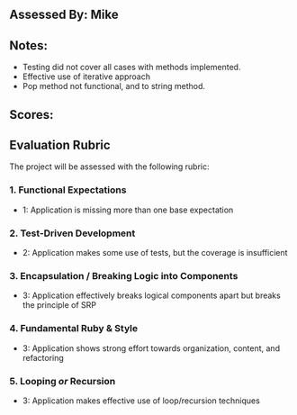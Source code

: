 ## Assessed By: Mike

## Notes:
* Testing did not cover all cases with methods implemented.
* Effective use of iterative approach
* Pop method not functional, and to string method.

## Scores:


## Evaluation Rubric

The project will be assessed with the following rubric:

### 1. Functional Expectations

* 1: Application is missing more than one base expectation

### 2. Test-Driven Development

* 2: Application makes some use of tests, but the coverage is insufficient


### 3. Encapsulation / Breaking Logic into Components


* 3: Application effectively breaks logical components apart but breaks the principle of SRP

### 4. Fundamental Ruby & Style


* 3:  Application shows strong effort towards organization, content, and refactoring

### 5. Looping *or* Recursion


* 3: Application makes effective use of loop/recursion techniques
